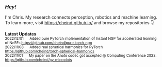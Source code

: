### *Hey!* 

<!--<img align="right" src="https://github-readme-stats.vercel.app/api?username=cheind" width="40%">-->
I'm Chris. My research connects perception, robotics and machine learning. <br>
To learn more, visit https://cheind.github.io/ and browse my repositories :point_down:
<br>

**Latest Updates**<br>
<sub>
  2022/12/01 &nbsp;&nbsp;&nbsp;&nbsp; Added pure PyTorch implementation of Instant NGP for accelerated learning of NeRFs https://github.com/cheind/pure-torch-ngp<br>
  2022/11/08 &nbsp;&nbsp;&nbsp;&nbsp; Added real spherical harmonics for PyTorch https://github.com/cheind/torch-spherical-harmonics<br>
  2022/11/01 &nbsp;&nbsp;&nbsp;&nbsp; My paper on the Anoto codec got accepted @ Computing Conference 2023. https://github.com/cheind/py-microdots<br>
  <!--2022/09/01 &nbsp;&nbsp;&nbsp;&nbsp; Added signed distance field toolbox for Python. https://github.com/cheind/sdftoolbox<br>  -->
</sub>




